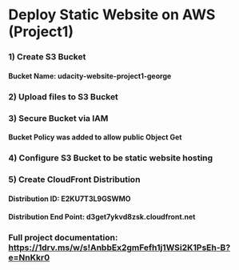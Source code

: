 # Deploy Static Website on AWS (Project1)

### 1) Create S3 Bucket
#### Bucket Name: udacity-website-project1-george
### 2) Upload files to S3 Bucket
### 3) Secure Bucket via IAM
#### Bucket Policy was added to allow public Object Get
### 4) Configure S3 Bucket to be static website hosting 
### 5) Create CloudFront Distribution
#### Distribution ID: E2KU7T3L9GSWMO
#### Distribution End Point: d3get7ykvd8zsk.cloudfront.net

### Full project documentation: https://1drv.ms/w/s!AnbbEx2gmFefh1j1WSi2K1PsEh-B?e=NnKkr0
